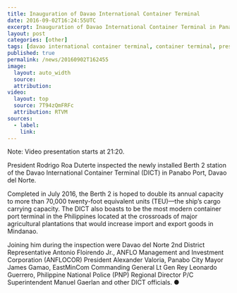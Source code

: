 ```yaml
---
title: Inauguration of Davao International Container Terminal
date: 2016-09-02T16:24:55UTC
excerpt: Inauguration of Davao International Container Terminal in Panabo City, Davao del Norte on 2 September 2016 which is considered to be the most modern container port terminal in the country.
layout: post
categories: [other]
tags: [davao international container terminal, container terminal, president]
published: true
permalink: /news/20160902T162455
image:
  layout: auto_width
  source: 
  attribution: 
video:
  layout: top
  source: 7T94zQmFRFc
  attribution: RTVM
sources:
  - label:
    link:
---
```


Note: Video presentation starts at 21:20.

President Rodrigo Roa Duterte inspected the newly installed Berth 2 station of the Davao International Container Terminal (DICT) in Panabo Port, Davao del Norte.

Completed in July 2016, the Berth 2 is hoped to double its annual capacity to more than 70,000 twenty-foot equivalent units (TEU)—the ship’s cargo carrying capacity. The DICT also boasts to be the most modern container port terminal in the Philippines located at the crossroads of major agricultural plantations that would increase import and export goods in Mindanao.

Joining him during the inspection were Davao del Norte 2nd District Representative Antonio Floirendo Jr., ANFLO Management and Investment Corporation (ANFLOCOR) President Alexander Valoria, Panabo City Mayor James Gamao, EastMinCom Commanding General Lt Gen Rey Leonardo Guerrero, Philippine National Police (PNP) Regional Director P/C Superintendent Manuel Gaerlan and other DICT officials.
&#x25cf;
